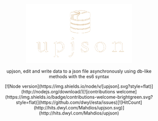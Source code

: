 <div style="text-align: center;">
  <img src="./src/assets/upjson_logo.png">
  <p>upjson, edit and write data to a json file asynchronously using db-like methods with the es6 syntax</p>
</div>
<div style="text-align: center;">
  [![Node version](https://img.shields.io/node/v/[upjson].svg?style=flat)](http://nodejs.org/download/)[![contributions welcome](https://img.shields.io/badge/contributions-welcome-brightgreen.svg?style=flat)](https://github.com/dwyl/esta/issues)[![HitCount](http://hits.dwyl.com/Mahdios/upjson.svg)](http://hits.dwyl.com/Mahdios/upjson)
</div>
